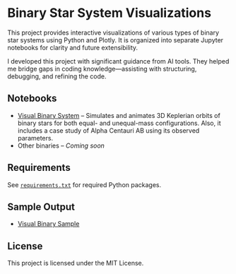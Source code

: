 # Binary Star System Visualizations

This project provides interactive visualizations of various types of binary star systems using Python and Plotly. It is organized into separate Jupyter notebooks for clarity and future extensibility.

I developed this project with significant guidance from AI tools. They helped me bridge gaps in coding knowledge—assisting with structuring, debugging, and refining the code. 

## Notebooks

- [Visual Binary System](notebooks/01_visual_binary.ipynb) – Simulates and animates 3D Keplerian orbits of binary stars for both equal- and unequal-mass configurations. Also, it includes a case study of Alpha Centauri AB using its observed parameters.
- Other binaries – *Coming soon*

## Requirements

See [`requirements.txt`](requirements.txt) for required Python packages.

## Sample Output

- [Visual Binary Sample](images/visual_binary_sample.gif)

## License

This project is licensed under the MIT License.
